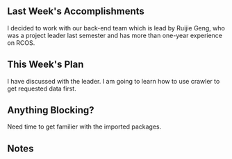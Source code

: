 ## Last Week's Accomplishments

I decided to work with our back-end team which is lead by Ruijie Geng, who was a project leader last semester and has more than one-year experience on RCOS. 

## This Week's Plan

I have discussed with the leader. I am going to learn how to use crawler to get requested data first.

## Anything Blocking?

Need time to get familier with the imported packages.

## Notes

